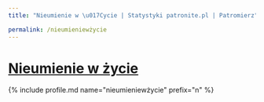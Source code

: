 ```yaml
---
title: "Nieumienie w \u017Cycie | Statystyki patronite.pl | Patromierz"

permalink: /nieumieniewżycie
---
```


# [Nieumienie w życie](https://patronite.pl/nieumieniewżycie)

{% include profile.md name="nieumieniewżycie" prefix="n" %}
